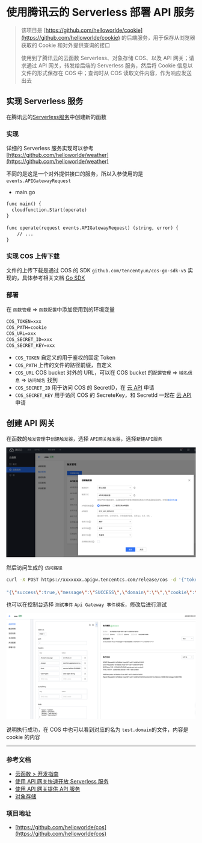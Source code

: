 # 使用腾讯云的 Serverless 部署 API 服务

> 该项目是 [https://github.com/helloworlde/cookie](https://github.com/helloworlde/cookie) 的后端服务，用于保存从浏览器获取的 Cookie 和对外提供查询的接口
>
> 使用到了腾讯云的云函数 Serverless、对象存储 COS、以及 API 网关；请求通过 API 网关，转发给后端的 Serverless 服务，然后将 Cookie 信息以文件的形式保存在 COS 中；查询时从 COS 读取文件内容，作为响应发送出去

## 实现 Serverless 服务

在腾讯云的[Serverless服务](https://console.cloud.tencent.com/scf/list?rid=8&ns=default)中创建新的函数

### 实现

详细的 Serverless 服务实现可以参考 [https://github.com/helloworlde/weather](https://github.com/helloworlde/weather)

不同的是这是一个对外提供接口的服务，所以入参使用的是`events.APIGatewayRequest`

- main.go

```
func main() {
  cloudfunction.Start(operate)
}

func operate(request events.APIGatewayRequest) (string, error) {
    // ...
}
```

### 实现 COS 上传下载

文件的上传下载是通过 COS 的 SDK `github.com/tencentyun/cos-go-sdk-v5`
实现的，具体参考相关文档 [Go SDK](https://cloud.tencent.com/document/product/436/31215)

### 部署

在 `函数管理` => `函数配置`中添加使用到的环境变量

```shell
COS_TOKEN=xxx
COS_PATH=cookie
COS_URL=xxx
COS_SECRET_ID=xxx
COS_SECRET_KEY=xxx
```

- `COS_TOKEN` 自定义的用于鉴权的固定 Token
- `COS_PATH` 上传的文件的路径前缀，自定义
- `COS_URL` COS bucket 对外的 URL，可以在 COS bucket 的`配置管理` => `域名信息` => `访问域名` 找到
- `COS_SECRET_ID` 用于访问 COS 的 SecretID，在 [云 API](https://console.cloud.tencent.com/cam/capi) 申请
- `COS_SECRET_KEY` 用于访问 COS 的 SecreteKey，和 SecretId 一起在 [云 API](https://console.cloud.tencent.com/cam/capi) 申请

## 创建 API 网关

在函数的`触发管理`中`创建触发器`，选择 `API网关触发器`，选择`新建API服务`

![api-gateway](dist/api-gateway.png)

然后访问生成的 `访问路径`

```bash
curl -X POST https://xxxxxxx.apigw.tencentcs.com/release/cos -d '{"token": "123456", "action": "UPLOAD", "domain": "test.domain","cookie": "test-content"}'

"{\"success\":true,\"message\":\"SUCCESS\",\"domain\":\"\",\"cookie\":\"\"}"%
```

也可以在控制台选择 `测试事件` `Api Gateway 事件模板`，修改后进行测试

![api-gateway-test](dist/api-gateway-test.png)

说明执行成功，在 COS 中也可以看到对应的名为 `test.domain`的文件，内容是 cookie 的内容

--------

### 参考文档

- [云函数 > 开发指南](https://cloud.tencent.com/document/product/583/9206)
- [使用 API 网关快速开放 Serverless 服务](https://cloud.tencent.com/document/product/628/43941)
- [使用 API 网关提供 API 服务 ](https://cloud.tencent.com/document/product/583/13197)
- [对象存储](https://cloud.tencent.com/document/product/436)

### 项目地址

- [https://github.com/helloworlde/cos](https://github.com/helloworlde/cos)